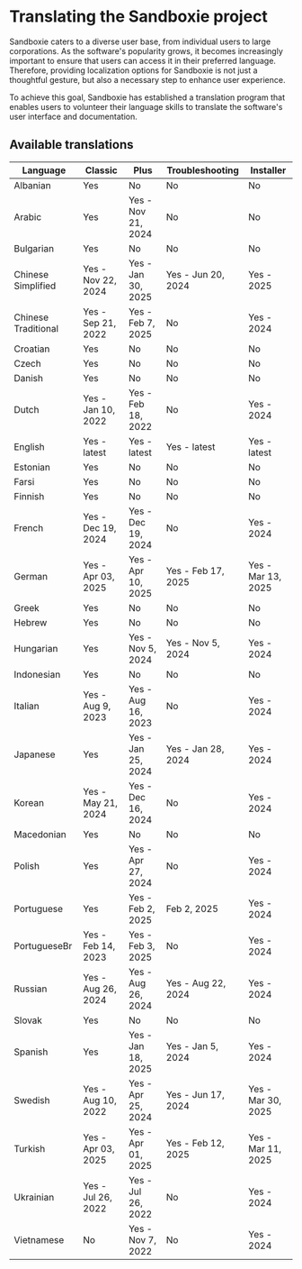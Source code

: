 # Translating the Sandboxie project

Sandboxie caters to a diverse user base, from individual users to large corporations. As the software's popularity grows, it becomes increasingly important to ensure that users can access it in their preferred language. Therefore, providing localization options for Sandboxie is not just a thoughtful gesture, but also a necessary step to enhance user experience.

To achieve this goal, Sandboxie has established a translation program that enables users to volunteer their language skills to translate the software's user interface and documentation. 


## Available translations

| Language | Classic | Plus | Troubleshooting | Installer |
|-|---------|------|---|---|
|Albanian|Yes|No|No|No|
|Arabic|Yes|Yes - Nov 21, 2024|No|No|
|Bulgarian|Yes|No|No|No|
|Chinese Simplified|Yes - Nov 22, 2024|Yes - Jan 30, 2025|Yes - Jun 20, 2024|Yes - 2025|
|Chinese Traditional|Yes - Sep 21, 2022|Yes - Feb 7, 2025|No|Yes - 2024|
|Croatian|Yes|No|No|No|
|Czech|Yes|No|No|No|
|Danish|Yes|No|No|No|
|Dutch|Yes - Jan 10, 2022|Yes - Feb 18, 2022|No|Yes - 2024|
|English|Yes - latest|Yes - latest|Yes - latest|Yes - latest|
|Estonian|Yes|No|No|No|
|Farsi|Yes|No|No|No|
|Finnish|Yes|No|No|No|
|French|Yes - Dec 19, 2024|Yes - Dec 19, 2024|No|Yes - 2024|
|German|Yes - Apr 03, 2025|Yes - Apr 10, 2025|Yes - Feb 17, 2025|Yes - Mar 13, 2025|
|Greek|Yes|No|No|No|
|Hebrew|Yes|No|No|No|
|Hungarian|Yes|Yes - Nov 5, 2024|Yes - Nov 5, 2024|Yes - 2024|
|Indonesian|Yes|No|No|No|
|Italian|Yes - Aug 9, 2023|Yes - Aug 16, 2023|No|Yes - 2024|
|Japanese|Yes|Yes - Jan 25, 2024|Yes - Jan 28, 2024|Yes - 2024|
|Korean|Yes - May 21, 2024|Yes - Dec 16, 2024|No|Yes - 2024|
|Macedonian|Yes|No|No|No|
|Polish|Yes|Yes - Apr 27, 2024|No|Yes - 2024|
|Portuguese|Yes|Yes - Feb 2, 2025|Feb 2, 2025|Yes - 2024|
|PortugueseBr|Yes - Feb 14, 2023|Yes - Feb 3, 2025|No|Yes - 2024|
|Russian|Yes - Aug 26, 2024|Yes - Aug 26, 2024|Yes - Aug 22, 2024|Yes - 2024|
|Slovak|Yes|No|No|No|
|Spanish|Yes|Yes - Jan 18, 2025|Yes - Jan 5, 2024|Yes - 2024|
|Swedish|Yes - Aug 10, 2022|Yes - Apr 25, 2024|Yes - Jun 17, 2024|Yes - Mar 30, 2025|
|Turkish|Yes - Apr 03, 2025|Yes - Apr 01, 2025|Yes - Feb 12, 2025|Yes - Mar 11, 2025|
|Ukrainian|Yes - Jul 26, 2022|Yes - Jul 26, 2022|No|Yes - 2024|
|Vietnamese|No|Yes - Nov 7, 2022|No|Yes - 2024|
